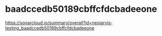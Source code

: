 # baadccedb50189cbffcfdcbadeeone
https://sonarcloud.io/summary/overall?id=neojarvis-testing_baadccedb50189cbffcfdcbadeeone
